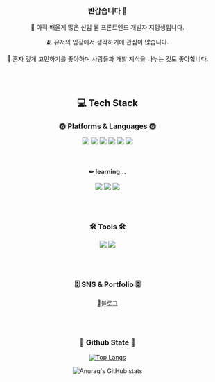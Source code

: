 <div align="center">

  ### 반갑습니다 👋
  

📔 아직 배울게 많은 신입 웹 프론트엔드 개발자 지망생입니다.

🫂 유저의 입장에서 생각하기에 관심이 많습니다.

👀 혼자 깊게 고민하기를 좋아하며 사람들과 개발 지식을 나누는 것도 좋아합니다.

</div>


<br />
<br />


<div align="center">

## 💻 Tech Stack

### 🌞 Platforms & Languages 🌞

<img src="https://img.shields.io/badge/HTML5-white?style=flat-square&logo=HTML5&logoColor=#E34F26"/></a>
<img src="https://img.shields.io/badge/CSS3-blue?style=flat-square&logo=CSS3&logoColor=white"/></a>
<img src="https://img.shields.io/badge/Javascript-F7DF1E?style=flat-square&logo=Javascript&logoColor=black"/></a>
<img src="https://img.shields.io/badge/TypeScript-3178C6?style=flat-square&logo=TypeScript&logoColor=white"/></a>
<img src="https://img.shields.io/badge/React-black?style=flat-square&logo=React&logoColor=61DAFB"/></a>
<img src="https://img.shields.io/badge/Redux-764ABC?style=flat-square&logo=Redux&logoColor=black"/></a>

<br />

#### ✏ learning...

<img src="https://img.shields.io/badge/Python-3776AB?style=flat-square&logo=Python&logoColor=white"/></a>
<img src="https://img.shields.io/badge/FastApi-white?style=for-the-badge&logo=FastApi&logoColor=#009688%22"/></a>
<img src="https://img.shields.io/badge/Docker-2496ED?style=flat-square&logo=Docker&logoColor=white"/></a>

<br />
<br />

### 🛠 Tools 🛠
<img src="https://img.shields.io/badge/Visual Studio Code-007ACC?style=flat-square&logo=VisualStudioCode&logoColor=#E34F26"/></a>
<img src="https://img.shields.io/badge/Github-181717?style=flat-square&logo=Github&logoColor=#E34F26"/></a>

<br />
<br />

### 🗄 SNS & Portfolio 🗄
[📒블로그](https://velog.io/@3436rngus)

<br />
<br />

### 🌳 Github State 🌳

[![Top Langs](https://github-readme-stats.vercel.app/api/top-langs/?username=Goohyun3436&layout=compact)](https://github.com/anuraghazra/github-readme-stats)

![Anurag's GitHub stats](https://github-readme-stats.vercel.app/api?username=Goohyun3436&show_icons=true&theme=onedark)

</div>


 

<br />
